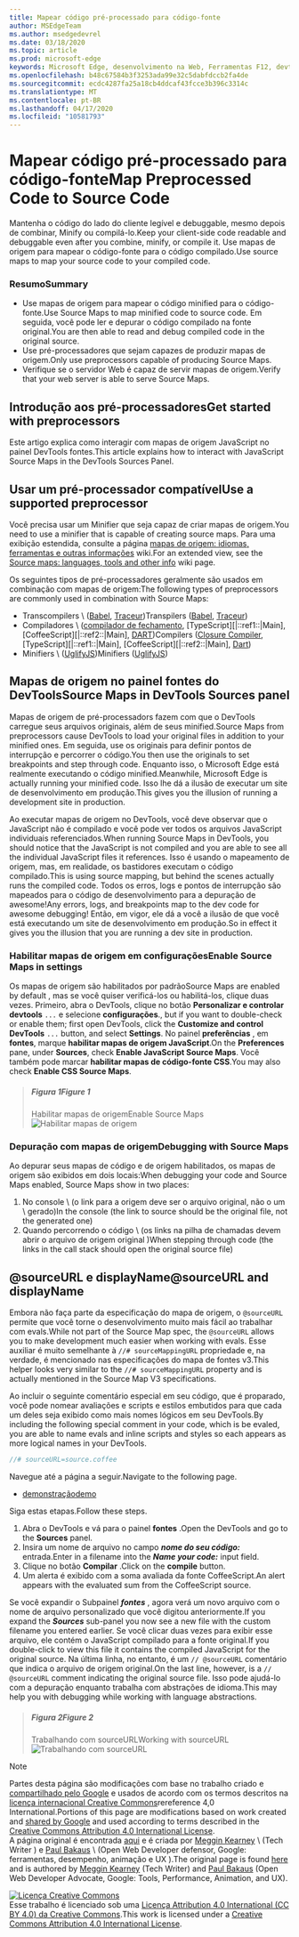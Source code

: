 ```yaml
---
title: Mapear código pré-processado para código-fonte
author: MSEdgeTeam
ms.author: msedgedevrel
ms.date: 03/18/2020
ms.topic: article
ms.prod: microsoft-edge
keywords: Microsoft Edge, desenvolvimento na Web, Ferramentas F12, devtools
ms.openlocfilehash: b48c67584b3f3253ada99e32c5dabfdccb2fa4de
ms.sourcegitcommit: ecdc4287fa25a18cb4ddcaf43fcce3b396c3314c
ms.translationtype: MT
ms.contentlocale: pt-BR
ms.lasthandoff: 04/17/2020
ms.locfileid: "10581793"
---
```

<!-- Copyright Meggin Kearney and Paul Bakaus

   Licensed under the Apache License, Version 2.0 (the "License");
   you may not use this file except in compliance with the License.
   You may obtain a copy of the License at

       https://www.apache.org/licenses/LICENSE-2.0

   Unless required by applicable law or agreed to in writing, software
   distributed under the License is distributed on an "AS IS" BASIS,
   WITHOUT WARRANTIES OR CONDITIONS OF ANY KIND, either express or implied.
   See the License for the specific language governing permissions and
   limitations under the License.  -->  





# <span data-ttu-id="d60f5-103">Mapear código pré-processado para código-fonte</span><span class="sxs-lookup"><span data-stu-id="d60f5-103">Map Preprocessed Code to Source Code</span></span>   




<span data-ttu-id="d60f5-104">Mantenha o código do lado do cliente legível e debuggable, mesmo depois de combinar, Minify ou compilá-lo.</span><span class="sxs-lookup"><span data-stu-id="d60f5-104">Keep your client-side code readable and debuggable even after you combine, minify, or compile it.</span></span>  <span data-ttu-id="d60f5-105">Use mapas de origem para mapear o código-fonte para o código compilado.</span><span class="sxs-lookup"><span data-stu-id="d60f5-105">Use source maps to map your source code to your compiled code.</span></span>  

### <span data-ttu-id="d60f5-106">Resumo</span><span class="sxs-lookup"><span data-stu-id="d60f5-106">Summary</span></span>  

*   <span data-ttu-id="d60f5-107">Use mapas de origem para mapear o código minified para o código-fonte.</span><span class="sxs-lookup"><span data-stu-id="d60f5-107">Use Source Maps to map minified code to source code.</span></span> <span data-ttu-id="d60f5-108">Em seguida, você pode ler e depurar o código compilado na fonte original.</span><span class="sxs-lookup"><span data-stu-id="d60f5-108">You are then able to read and debug compiled code in the original source.</span></span>  
*   <span data-ttu-id="d60f5-109">Use pré-processadores que sejam capazes de produzir mapas de origem.</span><span class="sxs-lookup"><span data-stu-id="d60f5-109">Only use preprocessors capable of producing Source Maps.</span></span>  
*   <span data-ttu-id="d60f5-110">Verifique se o servidor Web é capaz de servir mapas de origem.</span><span class="sxs-lookup"><span data-stu-id="d60f5-110">Verify that your web server is able to serve Source Maps.</span></span>  

<!--todo: add link to preprocessors capable of producing Source Maps when section is available -->  
<!--[]: /web/tools/setup/setup-preprocessors?#supported_preprocessors ""  -->  

## <span data-ttu-id="d60f5-111">Introdução aos pré-processadores</span><span class="sxs-lookup"><span data-stu-id="d60f5-111">Get started with preprocessors</span></span>  

<span data-ttu-id="d60f5-112">Este artigo explica como interagir com mapas de origem JavaScript no painel DevTools fontes.</span><span class="sxs-lookup"><span data-stu-id="d60f5-112">This article explains how to interact with JavaScript Source Maps in the DevTools Sources Panel.</span></span>  <!--For a first overview of what preprocessors are, how each may help, and how Source Maps work; see Set Up CSS & JS Preprocessors.  -->  

<!--todo: add link to Set Up CSS & JS Preprocessors when section is available -->  
<!--[]: /web/tools/setup/setup-preprocessors#debugging-and-editing-preprocessed-content ""  -->  

## <span data-ttu-id="d60f5-113">Usar um pré-processador compatível</span><span class="sxs-lookup"><span data-stu-id="d60f5-113">Use a supported preprocessor</span></span>  

<span data-ttu-id="d60f5-114">Você precisa usar um Minifier que seja capaz de criar mapas de origem.</span><span class="sxs-lookup"><span data-stu-id="d60f5-114">You need to use a minifier that is capable of creating source maps.</span></span>  <!--For the most popular options, see the preprocessor support section.  -->  <span data-ttu-id="d60f5-115">Para uma exibição estendida, consulte a página [mapas de origem: idiomas, ferramentas e outras informações][GitHubWikiSourceMapsLanguagesTools] wiki.</span><span class="sxs-lookup"><span data-stu-id="d60f5-115">For an extended view, see the [Source maps: languages, tools and other info][GitHubWikiSourceMapsLanguagesTools] wiki page.</span></span>  

<!--todo: add link to see the preprocessor support section when section is available -->  
<!--[]: /web/tools/setup/setup-preprocessors?#supported_preprocessors ""  -->  

<span data-ttu-id="d60f5-116">Os seguintes tipos de pré-processadores geralmente são usados em combinação com mapas de origem:</span><span class="sxs-lookup"><span data-stu-id="d60f5-116">The following types of preprocessors are commonly used in combination with Source Maps:</span></span>  

*   <span data-ttu-id="d60f5-117">Transcompilers \ ([Babel][BabelJS], [Traceur][GitHubWikiGoogleTraceurCompiler]\)</span><span class="sxs-lookup"><span data-stu-id="d60f5-117">Transpilers \([Babel][BabelJS], [Traceur][GitHubWikiGoogleTraceurCompiler]\)</span></span>  
*   <span data-ttu-id="d60f5-118">Compiladores \ ([compilador de fechamento][GitHubGoogleClosureCompiler], [TypeScript][|::ref1::|Main], [CoffeeScript][|::ref2::|Main], [DART][DartMain]\)</span><span class="sxs-lookup"><span data-stu-id="d60f5-118">Compilers \([Closure Compiler][GitHubGoogleClosureCompiler], [TypeScript][|::ref1::|Main], [CoffeeScript][|::ref2::|Main], [Dart][DartMain]\)</span></span>  
*   <span data-ttu-id="d60f5-119">Minifiers \ ([UglifyJS][GitHubMishooUglifyJS]\)</span><span class="sxs-lookup"><span data-stu-id="d60f5-119">Minifiers \([UglifyJS][GitHubMishooUglifyJS]\)</span></span>  

## <span data-ttu-id="d60f5-120">Mapas de origem no painel fontes do DevTools</span><span class="sxs-lookup"><span data-stu-id="d60f5-120">Source Maps in DevTools Sources panel</span></span>  

<span data-ttu-id="d60f5-121">Mapas de origem de pré-processadors fazem com que o DevTools carregue seus arquivos originais, além de seus minified.</span><span class="sxs-lookup"><span data-stu-id="d60f5-121">Source Maps from preprocessors cause DevTools to load your original files in addition to your minified ones.</span></span>  <span data-ttu-id="d60f5-122">Em seguida, use os originais para definir pontos de interrupção e percorrer o código.</span><span class="sxs-lookup"><span data-stu-id="d60f5-122">You then use the originals to set breakpoints and step through code.</span></span>  <span data-ttu-id="d60f5-123">Enquanto isso, o Microsoft Edge está realmente executando o código minified.</span><span class="sxs-lookup"><span data-stu-id="d60f5-123">Meanwhile, Microsoft Edge is actually running your minified code.</span></span> <span data-ttu-id="d60f5-124">Isso lhe dá a ilusão de executar um site de desenvolvimento em produção.</span><span class="sxs-lookup"><span data-stu-id="d60f5-124">This gives you the illusion of running a development site in production.</span></span>  

<span data-ttu-id="d60f5-125">Ao executar mapas de origem no DevTools, você deve observar que o JavaScript não é compilado e você pode ver todos os arquivos JavaScript individuais referenciados.</span><span class="sxs-lookup"><span data-stu-id="d60f5-125">When running Source Maps in DevTools, you should notice that the JavaScript is not compiled and you are able to see all the individual JavaScript files it references.</span></span>  <span data-ttu-id="d60f5-126">Isso é usando o mapeamento de origem, mas, em realidade, os bastidores executam o código compilado.</span><span class="sxs-lookup"><span data-stu-id="d60f5-126">This is using source mapping, but behind the scenes actually runs the compiled code.</span></span>  <span data-ttu-id="d60f5-127">Todos os erros, logs e pontos de interrupção são mapeados para o código de desenvolvimento para a depuração de awesome!</span><span class="sxs-lookup"><span data-stu-id="d60f5-127">Any errors, logs, and breakpoints map to the dev code for awesome debugging!</span></span>  <span data-ttu-id="d60f5-128">Então, em vigor, ele dá a você a ilusão de que você está executando um site de desenvolvimento em produção.</span><span class="sxs-lookup"><span data-stu-id="d60f5-128">So in effect it gives you the illusion that you are running a dev site in production.</span></span>  

### <span data-ttu-id="d60f5-129">Habilitar mapas de origem em configurações</span><span class="sxs-lookup"><span data-stu-id="d60f5-129">Enable Source Maps in settings</span></span>  

<span data-ttu-id="d60f5-130">Os mapas de origem são habilitados por padrão</span><span class="sxs-lookup"><span data-stu-id="d60f5-130">Source Maps are enabled by default</span></span> <!--\(as of Microsoft Edge 39\)--><span data-ttu-id="d60f5-131">, mas se você quiser verificá-los ou habilitá-los, clique duas vezes. Primeiro, abra o DevTools, clique no botão **Personalizar e controlar devtools** `...` e selecione **configurações**.</span><span class="sxs-lookup"><span data-stu-id="d60f5-131">, but if you want to double-check or enable them; first open DevTools, click the **Customize and control DevTools** `...` button, and select **Settings**.</span></span>  <span data-ttu-id="d60f5-132">No painel **preferências** , em **fontes**, marque **habilitar mapas de origem JavaScript**.</span><span class="sxs-lookup"><span data-stu-id="d60f5-132">On the **Preferences** pane, under **Sources**, check **Enable JavaScript Source Maps**.</span></span>  <span data-ttu-id="d60f5-133">Você também pode marcar **habilitar mapas de código-fonte CSS**.</span><span class="sxs-lookup"><span data-stu-id="d60f5-133">You may also check **Enable CSS Source Maps**.</span></span>  

> ##### <span data-ttu-id="d60f5-134">Figura 1</span><span class="sxs-lookup"><span data-stu-id="d60f5-134">Figure 1</span></span>  
> <span data-ttu-id="d60f5-135">Habilitar mapas de origem</span><span class="sxs-lookup"><span data-stu-id="d60f5-135">Enable Source Maps</span></span>  
> ![Habilitar mapas de origem][ImageSourceMaps]  

### <span data-ttu-id="d60f5-137">Depuração com mapas de origem</span><span class="sxs-lookup"><span data-stu-id="d60f5-137">Debugging with Source Maps</span></span>  

<span data-ttu-id="d60f5-138">Ao depurar seus mapas de código e de origem habilitados, os mapas de origem são exibidos em dois locais:</span><span class="sxs-lookup"><span data-stu-id="d60f5-138">When debugging your code and Source Maps enabled, Source Maps show in two places:</span></span>  

1.  <span data-ttu-id="d60f5-139">No console \ (o link para a origem deve ser o arquivo original, não o um \ gerado)</span><span class="sxs-lookup"><span data-stu-id="d60f5-139">In the console \(the link to source should be the original file, not the generated one\)</span></span>  
1.  <span data-ttu-id="d60f5-140">Quando percorrendo o código \ (os links na pilha de chamadas devem abrir o arquivo de origem original \)</span><span class="sxs-lookup"><span data-stu-id="d60f5-140">When stepping through code \(the links in the call stack should open the original source file\)</span></span>  

<!--todo: add link to debugging your code when section is available -->  
<!--[DebugBreakpointsStepCode]: https://docs.microsoft.com/microsoft-edge/devtools-guide-chromium/debug/breakpoints/step-code ""  -->  

## <span data-ttu-id="d60f5-141">@sourceURL e displayName</span><span class="sxs-lookup"><span data-stu-id="d60f5-141">@sourceURL and displayName</span></span>  

<span data-ttu-id="d60f5-142">Embora não faça parte da especificação do mapa de origem, o `@sourceURL` permite que você torne o desenvolvimento muito mais fácil ao trabalhar com evals.</span><span class="sxs-lookup"><span data-stu-id="d60f5-142">While not part of the Source Map spec, the `@sourceURL` allows you to make development much easier when working with evals.</span></span>  <span data-ttu-id="d60f5-143">Esse auxiliar é muito semelhante à `//# sourceMappingURL` propriedade e, na verdade, é mencionado nas especificações do mapa de fontes v3.</span><span class="sxs-lookup"><span data-stu-id="d60f5-143">This helper looks very similar to the `//# sourceMappingURL` property and is actually mentioned in the Source Map V3 specifications.</span></span>  

<span data-ttu-id="d60f5-144">Ao incluir o seguinte comentário especial em seu código, que é proparado, você pode nomear avaliações e scripts e estilos embutidos para que cada um deles seja exibido como mais nomes lógicos em seu DevTools.</span><span class="sxs-lookup"><span data-stu-id="d60f5-144">By including the following special comment in your code, which is be evaled, you are able to name evals and inline scripts and styles so each appears as more logical names in your DevTools.</span></span>  

```javascript
//# sourceURL=source.coffee
```  

<span data-ttu-id="d60f5-145">Navegue até a página a seguir.</span><span class="sxs-lookup"><span data-stu-id="d60f5-145">Navigate to the following page.</span></span>  

*   [<span data-ttu-id="d60f5-146">demonstração</span><span class="sxs-lookup"><span data-stu-id="d60f5-146">demo</span></span>][CssNinjaDemoSourceMapping]

<span data-ttu-id="d60f5-147">Siga estas etapas.</span><span class="sxs-lookup"><span data-stu-id="d60f5-147">Follow these steps.</span></span>  

1.  <span data-ttu-id="d60f5-148">Abra o DevTools e vá para o painel **fontes** .</span><span class="sxs-lookup"><span data-stu-id="d60f5-148">Open the DevTools and go to the **Sources** panel.</span></span>  
1.  <span data-ttu-id="d60f5-149">Insira um nome de arquivo no campo **_nome do seu código:_** entrada.</span><span class="sxs-lookup"><span data-stu-id="d60f5-149">Enter in a filename into the **_Name your code:_** input field.</span></span>  
1.  <span data-ttu-id="d60f5-150">Clique no botão **Compilar** .</span><span class="sxs-lookup"><span data-stu-id="d60f5-150">Click on the **compile** button.</span></span>  
1.  <span data-ttu-id="d60f5-151">Um alerta é exibido com a soma avaliada da fonte CoffeeScript.</span><span class="sxs-lookup"><span data-stu-id="d60f5-151">An alert appears with the evaluated sum from the CoffeeScript source.</span></span>  

<span data-ttu-id="d60f5-152">Se você expandir o Subpainel **_fontes_** , agora verá um novo arquivo com o nome de arquivo personalizado que você digitou anteriormente.</span><span class="sxs-lookup"><span data-stu-id="d60f5-152">If you expand the **_Sources_** sub-panel you now see a new file with the custom filename you entered earlier.</span></span>  <span data-ttu-id="d60f5-153">Se você clicar duas vezes para exibir esse arquivo, ele contém o JavaScript compilado para a fonte original.</span><span class="sxs-lookup"><span data-stu-id="d60f5-153">If you double-click to view this file it contains the compiled JavaScript for the original source.</span></span>  <span data-ttu-id="d60f5-154">Na última linha, no entanto, é um `// @sourceURL` comentário que indica o arquivo de origem original.</span><span class="sxs-lookup"><span data-stu-id="d60f5-154">On the last line, however, is a `// @sourceURL` comment indicating the original source file.</span></span>  <span data-ttu-id="d60f5-155">Isso pode ajudá-lo com a depuração enquanto trabalha com abstrações de idioma.</span><span class="sxs-lookup"><span data-stu-id="d60f5-155">This may help you with debugging while working with language abstractions.</span></span>  

> ##### <span data-ttu-id="d60f5-156">Figura 2</span><span class="sxs-lookup"><span data-stu-id="d60f5-156">Figure 2</span></span>
> <span data-ttu-id="d60f5-157">Trabalhando com sourceURL</span><span class="sxs-lookup"><span data-stu-id="d60f5-157">Working with sourceURL</span></span>  
> ![Trabalhando com sourceURL][ImageCoffeeScript]  

<!--## Feedback   -->  



<!-- image links -->  

[ImageSourceMaps]: /microsoft-edge/devtools-guide-chromium/media/javascript-settings-preferences-sources-enable-javascript-source-maps.msft.png "Figura 1: habilitar mapas de origem"  
[ImageCoffeeScript]: /microsoft-edge/devtools-guide-chromium/media/javascript-sources-page-coffeeeeeeee.msft.png "Figura 2: trabalhando com sourceURL"  

<!-- links -->  

[BabelJS]: https://babeljs.io "Babel é um compilador JavaScript"  
[CoffeeScriptMain]: https://coffeescript.org "CoffeeScript"  
[CssNinjaDemoSourceMapping]: https://www.thecssninja.com/demo/source_mapping/compile.html "Um exemplo simples de nomenclatura de eval//# sourceURL"  
[DartMain]: https://www.dartlang.org "Linguagem de programação DART"  
[GitHubGoogleClosureCompiler]: https://github.com/google/closure-compiler "Google/fechamento-compilador | GitHub"  
[GitHubMishooUglifyJS]: https://github.com/mishoo/UglifyJS "mishoo/UglifyJS | GitHub"  
[GitHubWikiSourceMapsLanguagesTools]: https://github.com/ryanseddon/source-map/wiki/Source-maps:-languages,-tools-and-other-info "Mapas de origem: idiomas, ferramentas e outras informações | Wiki do GitHub"  
[GitHubWikiGoogleTraceurCompiler]: https://github.com/google/traceur-compiler/wiki/Getting-Started "Introdução-Google/Traceur-Compiler | Wiki do GitHub"  
[TypeScriptMain]: https://www.typescriptlang.org "TypeScript"  

> [!NOTE]
> <span data-ttu-id="d60f5-170">Partes desta página são modificações com base no trabalho criado e [compartilhado pelo Google][GoogleSitePolicies] e usados de acordo com os termos descritos na [licença internacional Creative Commons][CCA4IL]rereference 4,0 International.</span><span class="sxs-lookup"><span data-stu-id="d60f5-170">Portions of this page are modifications based on work created and [shared by Google][GoogleSitePolicies] and used according to terms described in the [Creative Commons Attribution 4.0 International License][CCA4IL].</span></span>  
> <span data-ttu-id="d60f5-171">A página original é encontrada [aqui](https://developers.google.com/web/tools/chrome-devtools/javascript/source-maps) e é criada por [Meggin Kearney][MegginKearney] \ (Tech Writer \) e [Paul Bakaus][PaulBakaus] \ (Open Web Developer defensor, Google: ferramentas, desempenho, animação e UX \).</span><span class="sxs-lookup"><span data-stu-id="d60f5-171">The original page is found [here](https://developers.google.com/web/tools/chrome-devtools/javascript/source-maps) and is authored by [Meggin Kearney][MegginKearney] \(Tech Writer\) and [Paul Bakaus][PaulBakaus] \(Open Web Developer Advocate, Google: Tools, Performance, Animation, and UX\).</span></span>  

[![Licença Creative Commons][CCby4Image]][CCA4IL]  
<span data-ttu-id="d60f5-173">Esse trabalho é licenciado sob uma [Licença Attribution 4.0 International (CC BY 4.0) da Creative Commons][CCA4IL].</span><span class="sxs-lookup"><span data-stu-id="d60f5-173">This work is licensed under a [Creative Commons Attribution 4.0 International License][CCA4IL].</span></span>  

[CCA4IL]: https://creativecommons.org/licenses/by/4.0  
[CCby4Image]: https://i.creativecommons.org/l/by/4.0/88x31.png  
[GoogleSitePolicies]: https://developers.google.com/terms/site-policies  
[KayceBasques]: https://developers.google.com/web/resources/contributors/kaycebasques  
[MegginKearney]: https://developers.google.com/web/resources/contributors/megginkearney  
[PaulBakaus]: https://developers.google.com/web/resources/contributors/pbakaus  
